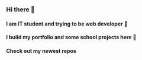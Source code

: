 ### Hi there 👋
#### I am IT student and trying to be web developer :beginner: 
#### I build my portfolio and some school projects here :construction_worker: 
#### Check out my newest repos
